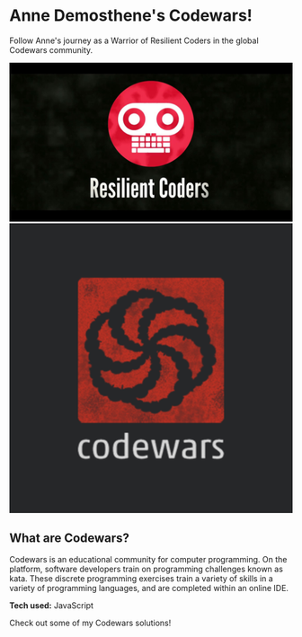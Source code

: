 # Anne Demosthene's Codewars!
Follow Anne's journey as a Warrior of Resilient Coders in the global Codewars community.

![alt tag](rc.jpg)
![alt tag](cw.png)

## What are Codewars?

Codewars is an educational community for computer programming. On the platform, software developers train on programming challenges known as kata. These discrete programming exercises train a variety of skills in a variety of programming languages, and are completed within an online IDE.

**Tech used:** JavaScript

Check out some of my Codewars solutions!
